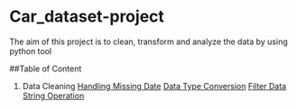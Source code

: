 # Car_dataset-project
The aim of this project is to clean, transform and analyze the data by using python tool

##Table of Content

1. Data Cleaning
[Handling Missing Date](#handling-missing-data)
[Data Type Conversion](#data-type-conversion)
[Filter Data](#filter-data)
[String Operation](#string-operation)
